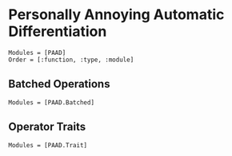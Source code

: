 # Personally Annoying Automatic Differentiation


```@autodocs
Modules = [PAAD]
Order = [:function, :type, :module]
```

## Batched Operations

```@autodocs
Modules = [PAAD.Batched]
```

## Operator Traits

```@autodocs
Modules = [PAAD.Trait]
```
